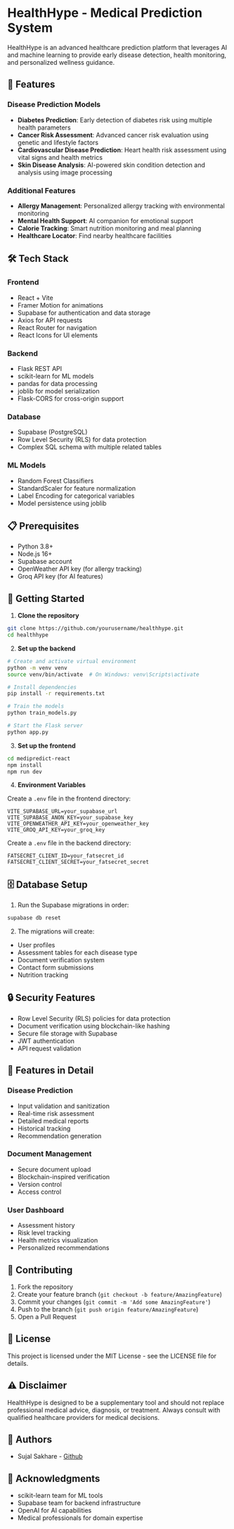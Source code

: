 # HealthHype - Medical Prediction System

HealthHype is an advanced healthcare prediction platform that leverages AI and machine learning to provide early disease detection, health monitoring, and personalized wellness guidance.

## 🌟 Features

### Disease Prediction Models
- **Diabetes Prediction**: Early detection of diabetes risk using multiple health parameters
- **Cancer Risk Assessment**: Advanced cancer risk evaluation using genetic and lifestyle factors
- **Cardiovascular Disease Prediction**: Heart health risk assessment using vital signs and health metrics
- **Skin Disease Analysis**: AI-powered skin condition detection and analysis using image processing

### Additional Features
- **Allergy Management**: Personalized allergy tracking with environmental monitoring
- **Mental Health Support**: AI companion for emotional support
- **Calorie Tracking**: Smart nutrition monitoring and meal planning
- **Healthcare Locator**: Find nearby healthcare facilities

## 🛠 Tech Stack

### Frontend
- React + Vite
- Framer Motion for animations
- Supabase for authentication and data storage
- Axios for API requests
- React Router for navigation
- React Icons for UI elements

### Backend
- Flask REST API
- scikit-learn for ML models
- pandas for data processing
- joblib for model serialization
- Flask-CORS for cross-origin support

### Database
- Supabase (PostgreSQL)
- Row Level Security (RLS) for data protection
- Complex SQL schema with multiple related tables

### ML Models
- Random Forest Classifiers
- StandardScaler for feature normalization
- Label Encoding for categorical variables
- Model persistence using joblib

## 📋 Prerequisites

- Python 3.8+
- Node.js 16+
- Supabase account
- OpenWeather API key (for allergy tracking)
- Groq API key (for AI features)

## 🚀 Getting Started

1. **Clone the repository**
```bash
git clone https://github.com/yourusername/healthhype.git
cd healthhype
```

2. **Set up the backend**
```bash
# Create and activate virtual environment
python -m venv venv
source venv/bin/activate  # On Windows: venv\Scripts\activate

# Install dependencies
pip install -r requirements.txt

# Train the models
python train_models.py

# Start the Flask server
python app.py
```

3. **Set up the frontend**
```bash
cd medipredict-react
npm install
npm run dev
```

4. **Environment Variables**

Create a `.env` file in the frontend directory:
```
VITE_SUPABASE_URL=your_supabase_url
VITE_SUPABASE_ANON_KEY=your_supabase_key
VITE_OPENWEATHER_API_KEY=your_openweather_key
VITE_GROQ_API_KEY=your_groq_key
```

Create a `.env` file in the backend directory:
```
FATSECRET_CLIENT_ID=your_fatsecret_id
FATSECRET_CLIENT_SECRET=your_fatsecret_secret
```

## 🗄️ Database Setup

1. Run the Supabase migrations in order:
```bash
supabase db reset
```

2. The migrations will create:
- User profiles
- Assessment tables for each disease type
- Document verification system
- Contact form submissions
- Nutrition tracking

## 🔒 Security Features

- Row Level Security (RLS) policies for data protection
- Document verification using blockchain-like hashing
- Secure file storage with Supabase
- JWT authentication
- API request validation

## 📱 Features in Detail

### Disease Prediction
- Input validation and sanitization
- Real-time risk assessment
- Detailed medical reports
- Historical tracking
- Recommendation generation

### Document Management
- Secure document upload
- Blockchain-inspired verification
- Version control
- Access control

### User Dashboard
- Assessment history
- Risk level tracking
- Health metrics visualization
- Personalized recommendations

## 🤝 Contributing

1. Fork the repository
2. Create your feature branch (`git checkout -b feature/AmazingFeature`)
3. Commit your changes (`git commit -m 'Add some AmazingFeature'`)
4. Push to the branch (`git push origin feature/AmazingFeature`)
5. Open a Pull Request

## 📄 License

This project is licensed under the MIT License - see the LICENSE file for details.

## ⚠️ Disclaimer

HealthHype is designed to be a supplementary tool and should not replace professional medical advice, diagnosis, or treatment. Always consult with qualified healthcare providers for medical decisions.

## 👥 Authors

- Sujal Sakhare - [Github](https://github.com/rag3frost)

## 🙏 Acknowledgments

- scikit-learn team for ML tools
- Supabase team for backend infrastructure
- OpenAI for AI capabilities
- Medical professionals for domain expertise
